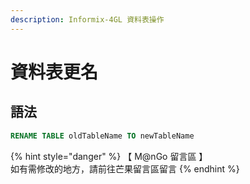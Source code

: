 ```yaml
---
description: Informix-4GL 資料表操作
---
```


# 資料表更名

## 語法

```sql
RENAME TABLE oldTableName TO newTableName
```

{% hint style="danger" %}
【 M@nGo 留言區 】\
如有需修改的地方，請前往芒果留言區留言
{% endhint %}
